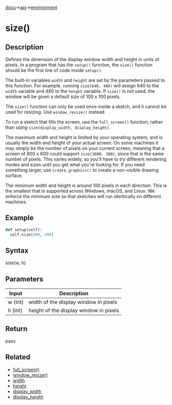 [docs](/docs/)→[api](/docs/api)→[environment](/docs/api/environment/)

# size()

## Description


Defines the dimension of the display window width and height in units of pixels. In a program that has the `setup()` function, the `size()` function should be the first line of code inside `setup()`.

The built-in variables `width` and `height` are set by the parameters passed to this function. For example, running `size(640, 480)` will assign 640 to the `width` variable and 480 to the `height` variable. If `size()` is not used, the window will be given a default size of 100 x 100 pixels.

The `size()` function can only be used once inside a sketch, and it cannot be used for resizing. Use `window_resize()` instead.

To run a sketch that fills the screen, use the `full_screen()` function, rather than using `size(display_width, display_height)`.

The maximum width and height is limited by your operating system, and is usually the width and height of your actual screen. On some machines it may simply be the number of pixels on your current screen, meaning that a screen of 800 x 600 could support `size(1600, 300)`, since that is the same number of pixels. This varies widely, so you'll have to try different rendering modes and sizes until you get what you're looking for. If you need something larger, use `create_graphics()` to create a non-visible drawing surface.

The minimum width and height is around 100 pixels in each direction. This is the smallest that is supported across Windows, macOS, and Linux. We enforce the minimum size so that sketches will run identically on different machines.

## Example

```py
def setup(self):
  self.size(400, 400)
```

## Syntax

size(w, h)

## Parameters

| Input | Description |
|-------|-------------|
| w	(int) |	width of the display window in pixels |
| h	(int) |	height of the display window in pixels |

## Return

pass

## Related

- [full_screen()](/docs/api/environment/full_screen.md)
- [window_resize()](/docs/api/environment/window_resize.md)
- [width](/docs/api/environment/width.md)
- [height](/docs/api/environment/height.md)
- [display_width](/docs/api/environment/display_width.md)
- [display_height](/docs/api/environment/display_height.md)